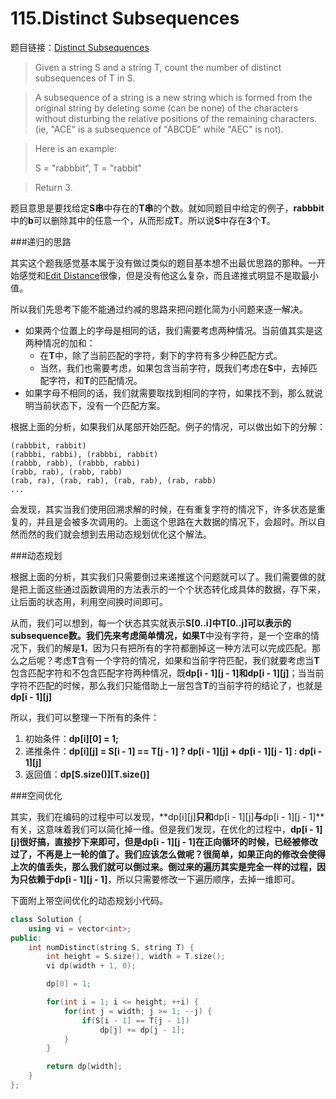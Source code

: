 115.Distinct Subsequences
===========================
题目链接：[Distinct Subsequences](https://leetcode.com/problems/distinct-subsequences/)

> Given a string S and a string T, count the number of distinct subsequences of T in S.

> A subsequence of a string is a new string which is formed from the original string by deleting some (can be none) of the characters without disturbing the relative positions of the remaining characters. (ie, "ACE" is a subsequence of "ABCDE" while "AEC" is not).

> Here is an example:
> 
> S = "rabbbit", T = "rabbit"

> Return 3.

题目意思是要找给定**S串**中存在的**T串**的个数。就如同题目中给定的例子，**rabbbit**中的**b**可以删除其中的任意一个，从而形成**T**。所以说**S**中存在**3**个**T**。

###递归的思路

其实这个题我感觉基本属于没有做过类似的题目基本想不出最优思路的那种。一开始感觉和[Edit Distance](https://leetcode.com/problems/edit-distance/)很像，但是没有他这么复杂，而且递推式明显不是取最小值。

所以我们先思考下能不能通过约减的思路来把问题化简为小问题来逐一解决。

- 如果两个位置上的字母是相同的话，我们需要考虑两种情况。当前值其实是这两种情况的加和：
    - 在**T**中，除了当前匹配的字符，剩下的字符有多少种匹配方式。
    - 当然，我们也需要考虑，如果包含当前字符，既我们考虑在**S**中，去掉匹配字符，和**T**的匹配情况。
- 如果字母不相同的话，我们就需要取找到相同的字符，如果找不到，那么就说明当前状态下，没有一个匹配方案。

根据上面的分析，如果我们从尾部开始匹配。例子的情况，可以做出如下的分解：

```
(rabbbit, rabbit)
(rabbbi, rabbi), (rabbbi, rabbit)
(rabbb, rabb), (rabbb, rabbi)
(rabb, rab), (rabb, rabb)
(rab, ra), (rab, rab), (rab, rab), (rab, rabb)
...
```

会发现，其实当我们使用回溯求解的时候，在有重复字符的情况下，许多状态是重复的，并且是会被多次调用的。上面这个思路在大数据的情况下，会超时。所以自然而然的我们就会想到去用动态规划优化这个解法。

###动态规划

根据上面的分析，其实我们只需要倒过来递推这个问题就可以了。我们需要做的就是把上面这些通过函数调用的方法表示的一个个状态转化成具体的数据，存下来，让后面的状态用，利用空间换时间即可。

从而，我们可以想到，每一个状态其实就表示**S[0..i]**中**T[0..j]**可以表示的subsequence数。我们先来考虑简单情况，如果**T**中没有字符，是一个空串的情况下，我们的解是**1**，因为只有把所有的字符都删掉这一种方法可以完成匹配。那么之后呢？考虑**T**含有一个字符的情况，如果和当前字符匹配，我们就要考虑当**T**包含匹配字符和不包含匹配字符两种情况，既**dp[i - 1][j - 1]**和**dp[i - 1][j]**；当当前字符不匹配的时候，那么我们只能借助上一层包含**T**的当前字符的结论了，也就是**dp[i - 1][j]**

所以，我们可以整理一下所有的条件：

1. 初始条件：**dp[i][0] = 1;**
2. 递推条件：**dp[i][j] = S[i - 1] == T[j - 1] ? dp[i - 1][j] + dp[i - 1][j - 1] : dp[i - 1][j]**
3. 返回值：**dp[S.size()][T.size()]**

###空间优化

其实，我们在编码的过程中可以发现，**dp[i][j]**只和**dp[i - 1][j]**与**dp[i - 1][j - 1]**有关，这意味着我们可以简化掉一维。但是我们发现，在优化的过程中，**dp[i - 1][j]**很好搞，直接抄下来即可，但是**dp[i - 1][j - 1]**在正向循环的时候，已经被修改过了，不再是上一轮的值了。我们应该怎么做呢？很简单，如果正向的修改会使得上次的值丢失，那么我们就可以倒过来。倒过来的遍历其实是完全一样的过程，因为只依赖于**dp[i - 1][j - 1]**，所以只需要修改一下遍历顺序，去掉一维即可。

下面附上带空间优化的动态规划小代码。

```cpp
class Solution {
    using vi = vector<int>;
public:
    int numDistinct(string S, string T) {
        int height = S.size(), width = T.size(); 
        vi dp(width + 1, 0);

        dp[0] = 1;

        for(int i = 1; i <= height; ++i) {
            for(int j = width; j >= 1; --j) {
                if(S[i - 1] == T[j - 1])
                    dp[j] += dp[j - 1];
            }
        }

        return dp[width];
    }
};
```

